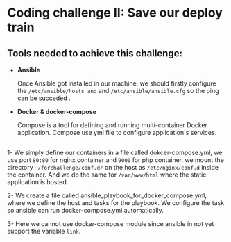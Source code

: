 # Coding challenge II: Save our deploy train

## Tools needed to achieve this challenge:

- **Ansible**

  Once Ansible got installed in our machine. we should firstly configure the `/etc/ansible/hosts and` and `/etc/ansible/ansible.cfg` so the ping can be succeded .

- **Docker & docker-compose**

  Compose is a tool for defining and running multi-container Docker application. Compose use yml file to configure application's services.

## 

  1- We simply define our containers in a file called dokcer-compose.yml, we use port `80:80` for nginx container and `9000` for php container. we mount the directory `~/forchallenge/conf.d/` on the host as `/etc/nginx/conf.d` inside the container. And we do the same for `/var/www/html` where the static application is hosted.
  
  2- We create a file called ansible_playbook_for_docker_compose.yml, where we define the host and tasks for the playbook. We configure the task so ansible can run docker-compose.yml automatically. 

  3- Here we cannot use docker-compose module since ansible in not yet support the variable `link`. 


